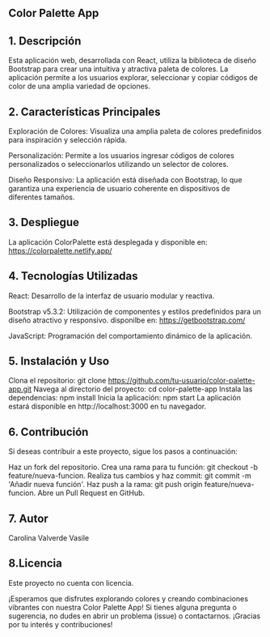 ## **Color Palette App**

## 1. Descripción
Esta aplicación web, desarrollada con React, utiliza la biblioteca de diseño Bootstrap para crear una intuitiva y atractiva paleta de colores. La aplicación permite a los usuarios explorar, seleccionar y copiar códigos de color de una amplia variedad de opciones.

## 2. Características Principales
Exploración de Colores: Visualiza una amplia paleta de colores predefinidos para inspiración y selección rápida.

Personalización: Permite a los usuarios ingresar códigos de colores personalizados o seleccionarlos utilizando un selector de colores.

Diseño Responsivo: La aplicación está diseñada con Bootstrap, lo que garantiza una experiencia de usuario coherente en dispositivos de diferentes tamaños.

## 3. Despliegue

La aplicación ColorPalette está desplegada y disponible en: 
https://colorpalette.netlify.app/

## 4. Tecnologías Utilizadas
React: Desarrollo de la interfaz de usuario modular y reactiva.

Bootstrap v5.3.2: Utilización de componentes y estilos predefinidos para un diseño atractivo y responsivo. disponilbe en: https://getbootstrap.com/

JavaScript: Programación del comportamiento dinámico de la aplicación.

## 5. Instalación y Uso
Clona el repositorio: git clone https://github.com/tu-usuario/color-palette-app.git
Navega al directorio del proyecto: cd color-palette-app
Instala las dependencias: npm install
Inicia la aplicación: npm start
La aplicación estará disponible en http://localhost:3000 en tu navegador.

## 6. Contribución
Si deseas contribuir a este proyecto, sigue los pasos a continuación:

Haz un fork del repositorio.
Crea una rama para tu función: git checkout -b feature/nueva-funcion.
Realiza tus cambios y haz commit: git commit -m 'Añadir nueva función'.
Haz push a la rama: git push origin feature/nueva-funcion.
Abre un Pull Request en GitHub.

## 7. Autor
Carolina Valverde Vasile

## 8.Licencia
Este proyecto no cuenta con licencia.

¡Esperamos que disfrutes explorando colores y creando combinaciones vibrantes con nuestra Color Palette App! Si tienes alguna pregunta o sugerencia, no dudes en abrir un problema (issue) o contactarnos. ¡Gracias por tu interés y contribuciones!